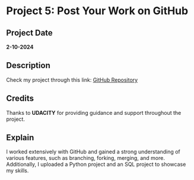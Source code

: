 # Project 5: Post Your Work on GitHub

## Project Date
**2-10-2024**

## Description
Check my project through this link: [GitHub Repository](https://github.com/Ahmad-Jaber0/pdsnd_github.git)

## Credits
Thanks to **UDACITY** for providing guidance and support throughout the project.

## Explain
I worked extensively with GitHub and gained a strong understanding of various features, such as branching, forking, merging, and more. Additionally, I uploaded a Python project and an SQL project to showcase my skills.
